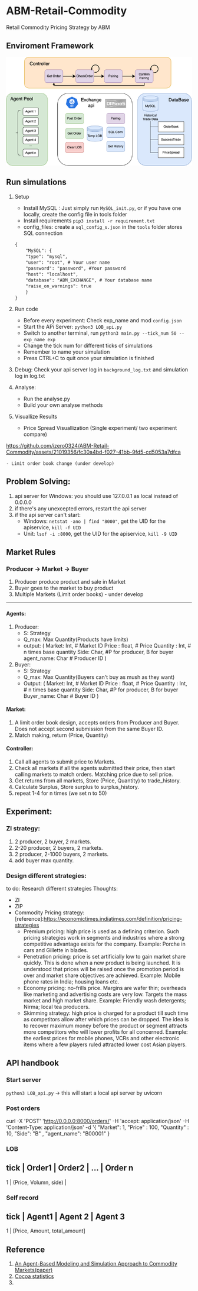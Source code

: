 # ABM-Retail-Commodity
Retail Commodity Pricing Strategy by ABM

## Enviroment Framework
![System](./picture/system.png)

## Run simulations
1. Setup
    - Install MySQL : Just simply run `MySQL_init.py`, 
      or if you have one locally, create the config file in tools folder
    - Install requirements `pip3 install -r requirement.txt`
    - config_files:  create a `sql_config_s.json` in the `tools` folder stores SQL connection

    ```Config format
    {
        "MySQL": {
        "type": "mysql",
        "user": "root", # Your user name
        "password": "password", #Your password
        "host": "localhost",
        "database": "ABM_EXCHANGE", # Your database name
        "raise_on_warnings": true
        }
    }
    ```

2. Run code
    - Before every experiment: Check exp_name and mod `config.json`
    - Start the APi Server: `python3 LOB_api.py`
    - Switch to another terminal, run `python3 main.py --tick_num 50 --exp_name exp`
    - Change the tick num for different ticks of simulations
    - Remember to name your simulation
    - Press CTRL+C to quit once your simulation is finished
    
3. Debug:
    Check your api server log in `background_log.txt` and simulation log in log.txt

4. Analyse:
    - Run the analyse.py
    - Build your own analyse methods

5. Visuallize Results
    - Price Spread Visuallization (Single experiment/ two experiment compare)

https://github.com/izero0324/ABM-Retail-Commodity/assets/21019356/fc30a4bd-f027-41bb-9fd5-cd5053a7dfca


    - Limit order book change (under develop)

## Problem Solving:
1. api server for Windows: you should use 127.0.0.1 as local instead of 0.0.0.0
2. if there's any unexcepted errors, restart the api server
3. if the api server can't start:
    - Windows: `netstat -ano | find "8000"`, get the UID for the apiservice, `kill -f UID`
    - Unit: `lsof -i :8000`, get the UID for the apiservice, `kill -9 UID`



## Market Rules
### Producer -> Market -> Buyer
1. Producer produce product and sale in Market
2. Buyer goes to the market to buy product
3. Multiple Markets (Limit order books) - under develop



---

#### Agents:
1. Producer: 
    - S: Strategy
    - Q_max: Max Quantity(Products have limits)
    - output: (
        Market: Int, # Market ID
        Price : float, # Price
        Quantity : Int, # n times base quantity
        Side: Char, #P for producer, B for buyer
        agent_name: Char # Producer ID
        )
2. Buyer:
    - S: Strategy
    - Q_max: Max Quantity(Buyers can't buy as mush as they want)
    - Output: (
        Market: Int, # Market ID
        Price : float, # Price
        Quantity : Int, # n times base quantity
        Side: Char, #P for producer, B for buyer
        Buyer_name: Char # Buyer ID
        )
#### Market:
1. A limit order book design, accepts orders from Producer and Buyer. Does not accept second submission from the same Buyer ID.
2. Match making, return (Price, Quantity)

#### Controller:
1. Call all agents to submit price to Markets.
2. Check all markets if all the agents submitted their price, then start calling markets to match orders. Matching price due to sell price.
3. Get returns from all markets, Store (Price, Quantity) to trade_history. 
4. Calculate Surplus, Store surplus to surplus_history.
5. repeat 1-4 for n times (we set n to 50)


## Experiment:
### ZI strategy:
1. 2 producer, 2 buyer, 2 markets. 
2. 2-20 producer, 2 buyers, 2 markets. 
3. 2 producer, 2-1000 buyers, 2 markets.
4. add buyer max quantity.

### Design different strategies:
to do: Research different strategies
Thoughts:
- ZI
- ZIP
- Commodity Pricing strategy: 
[reference]:https://economictimes.indiatimes.com/definition/pricing-strategies
    - Premium pricing: high price is used as a defining criterion. Such pricing strategies work in segments and industries where a strong competitive advantage exists for the company. Example: Porche in cars and Gillette in blades.
    - Penetration pricing: price is set artificially low to gain market share quickly. This is done when a new product is being launched. It is understood that prices will be raised once the promotion period is over and market share objectives are achieved. Example: Mobile phone rates in India; housing loans etc.
    - Economy pricing: no-frills price. Margins are wafer thin; overheads like marketing and advertising costs are very low. Targets the mass market and high market share. Example: Friendly wash detergents; Nirma; local tea producers.
    - Skimming strategy: high price is charged for a product till such time as competitors allow after which prices can be dropped. The idea is to recover maximum money before the product or segment attracts more competitors who will lower profits for all concerned. Example: the earliest prices for mobile phones, VCRs and other electronic items where a few players ruled attracted lower cost Asian players. 


## API handbook
### Start server
`python3 LOB_api.py` -> this will start a local api server  by uvicorn

### Post orders
curl -X 'POST' 'http://0.0.0.0:8000/orders/' -H 'accept: application/json'  -H 'Content-Type: application/json' 
  -d '{
    "Market": 1,
    "Price" : 100,
    "Quantity" :  10,
    "Side": "B" ,
    "agent_name": "B00001"
}

### LOB
tick | Order1 | Order2 | ... | Order n
---
1    |  (Price, Volumn, side) | 

### Self record
tick | Agent1 | Agent 2 | Agent 3
---
1    | [Price, Amount, total_amount]

## Reference
1. [An Agent-Based Modeling and Simulation Approach to Commodity Markets(paper)](https://journals.sagepub.com/doi/10.1177/0894439318768454?icid=int.sj-abstract.similar-articles.1)
2. [Cocoa statistics](https://www.statista.com/outlook/cmo/hot-drinks/cocoa/worldwide#key-players)
3. 

